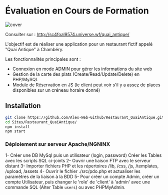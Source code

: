 # Évaluation en Cours de Formation

![cover](https://github.com/Alex-Web-Github/Restaurant_QuaiAntique/blob/afcfe1fb3f3b8b3fb93af77671393d38790959c8/Screenshot%202023-05-18%20at%2010-32-41%20Quai%20Antique%20Chamb%C3%A9ry%20-%20Savoie.png)

Consulter sur : <http://sc4foal9574.universe.wf/quai_antique/>

L'objectif est de réaliser une application pour un restaurant fictif appelé "Quai Antique" à Chambéry.

Les fonctionnalités principales sont :

* Connexion en mode ADMIN pour gérer les informations du site web
* Gestion de la carte des plats (Create/Read/Update/Delete) en PHP/MySQL
* Module de Réservation en JS (le client peut voir s'il y a assez de places disponibles sur un créneau horaire donné)

## Installation

```sh
git clone https://github.com/Alex-Web-Github/Restaurant_QuaiAntique.git
cd Sites/Restaurant_QuaiAntique/
npm install
npm start
```

### Déploiement sur serveur Apache/NGNINX

1- Créer une DB MySql puis un utilisateur (login, password)
Créer les Tables avec les scripts SQL ci-joints
2- Ouvrir une liaison FTP avec le serveur distant
3- Importer fichiers PHP et les répertoires /lib, /css, /js, /templates, /upload, /assets
4- Ouvrir le fichier ./src/pdo.php et actualiser les paramètres de la liaison à la BDD
5- Pour créer un compte Admin, créer un compte Utilisateur, puis changer le 'role' de 'client' à 'admin' avec une commande SQL (Alter Table `users`) ou avec PHPMyAdmin.
